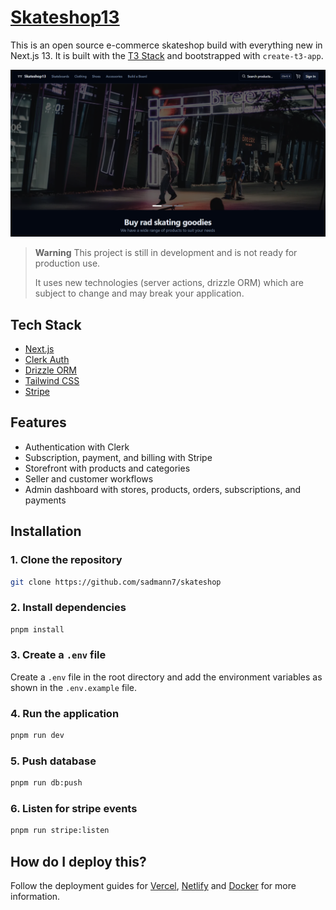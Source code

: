 # [Skateshop13](https://skateshop13.vercel.app/)

This is an open source e-commerce skateshop build with everything new in Next.js 13. It is built with the [T3 Stack](https://create.t3.gg/) and bootstrapped with `create-t3-app`.

[![Skateshop13](./public/screenshot.png)](https://skateshop13.vercel.app/)

> **Warning**
> This project is still in development and is not ready for production use.
>
> It uses new technologies (server actions, drizzle ORM) which are subject to change and may break your application.

## Tech Stack

- [Next.js](https://nextjs.org)
- [Clerk Auth](https://clerk.dev)
- [Drizzle ORM](https://orm.drizzle.team)
- [Tailwind CSS](https://tailwindcss.com)
- [Stripe](https://stripe.com)

## Features

- Authentication with Clerk
- Subscription, payment, and billing with Stripe
- Storefront with products and categories
- Seller and customer workflows
- Admin dashboard with stores, products, orders, subscriptions, and payments

## Installation

### 1. Clone the repository

```bash
git clone https://github.com/sadmann7/skateshop
```

### 2. Install dependencies

```bash
pnpm install
```

### 3. Create a `.env` file

Create a `.env` file in the root directory and add the environment variables as shown in the `.env.example` file.

### 4. Run the application

```bash
pnpm run dev
```

### 5. Push database

```bash
pnpm run db:push
```

### 6. Listen for stripe events

```bash
pnpm run stripe:listen
```

## How do I deploy this?

Follow the deployment guides for [Vercel](https://create.t3.gg/en/deployment/vercel), [Netlify](https://create.t3.gg/en/deployment/netlify) and [Docker](https://create.t3.gg/en/deployment/docker) for more information.
